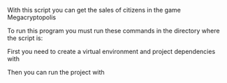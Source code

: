 With this script you can get the sales of citizens in the game Megacryptopolis

To run this program you must run these commands in the directory where the script is:

First you need to create a virtual environment and project dependencies with
<pipenv install>

Then you can run the project with
<pipenv run python3 ui.py>
